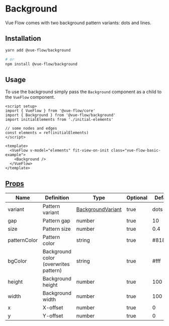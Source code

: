 # Background

Vue Flow comes with two background pattern variants: dots and lines. 

## Installation

```bash
yarn add @vue-flow/background

# or
npm install @vue-flow/background
```

## Usage

To use the background simply pass the `Background` component as a child to the `VueFlow` component.

```vue
<script setup>
import { VueFlow } from '@vue-flow/core'
import { Background } from '@vue-flow/background'
import initialElements from './initial-elements'

// some nodes and edges
const elements = ref(initialElements)
</script>

<template>
  <VueFlow v-model="elements" fit-view-on-init class="vue-flow-basic-example">
    <Background />
  </VueFlow>
</template>
```

## [Props](/typedocs/interfaces/BackgroundProps)

| Name         | Definition                            | Type                                                   | Optional | Default |
|--------------|---------------------------------------|--------------------------------------------------------|----------|---------|
| variant      | Pattern variant                       | [BackgroundVariant](/typedocs/enums/BackgroundVariant) | true     | dots    |
| gap          | Pattern gap                           | number                                                 | true     | 10      |
| size         | Pattern size                          | number                                                 | true     | 0.4     |
| patternColor | Pattern color                         | string                                                 | true     | #81818a |
| bgColor      | Background color (overwrites pattern) | string                                                 | true     | #fff    |
| height       | Background height                     | number                                                 | true     | 100     |
| width        | Background width                      | number                                                 | true     | 100     |
| x            | X-offset                              | number                                                 | true     | 0       |
| y            | Y-offset                              | number                                                 | true     | 0       |
